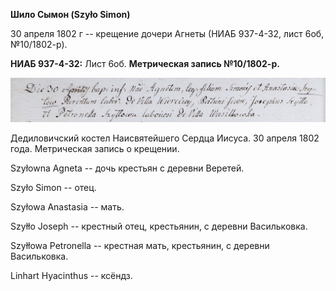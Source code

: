 **Шило Сымон (Szyło Simon)**

30 апреля 1802 г -- крещение дочери Агнеты (НИАБ 937-4-32, лист 6об,
№10/1802-р).

**НИАБ 937-4-32:** Лист 6об. **Метрическая запись №10/1802-р.**

![](./media/3ad43348bb36b2ffe6ed75b5e0373e8af6278f01.png)

Дедиловичский костел Наисвятейшего Сердца Иисуса. 30 апреля 1802 года.
Метрическая запись о крещении.

Szyłowna Agneta -- дочь крестьян с деревни Веретей.

Szyło Simon -- отец.

Szyłowa Anastasia -- мать.

Szyłło Joseph -- крестный отец, крестьянин, с деревни Васильковка.

Szyłłowa Petronella -- крестная мать, крестьянин, с деревни Васильковка.

Linhart Hyacinthus -- ксёндз.
